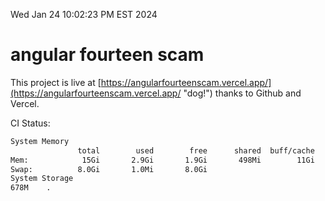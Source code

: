 Wed Jan 24 10:02:23 PM EST 2024

# angular fourteen scam


This project is live at [https://angularfourteenscam.vercel.app/](https://angularfourteenscam.vercel.app/ "dog!") thanks to Github and Vercel.

CI Status: 

```bash
System Memory
               total        used        free      shared  buff/cache   available
Mem:            15Gi       2.9Gi       1.9Gi       498Mi        11Gi        12Gi
Swap:          8.0Gi       1.0Mi       8.0Gi
System Storage
678M	.
```
